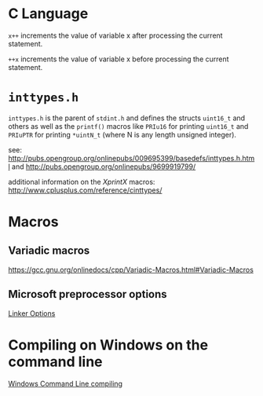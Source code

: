 
# C Language
`x++` increments the value of variable x after processing the current statement.

`++x` increments the value of variable x before processing the current statement.


# `inttypes.h`

`inttypes.h` is the parent of `stdint.h` and defines the structs `uint16_t` and others as well as the `printf()` macros like `PRIu16` for printing `uint16_t` and `PRIuPTR` for printing `*uintN_t` (where N is any length unsigned integer).

see: <http://pubs.opengroup.org/onlinepubs/009695399/basedefs/inttypes.h.html> and <http://pubs.opengroup.org/onlinepubs/9699919799/>


additional information on the _XprintX_ macros: <http://www.cplusplus.com/reference/cinttypes/>


# Macros

## Variadic macros

<https://gcc.gnu.org/onlinedocs/cpp/Variadic-Macros.html#Variadic-Macros>

## Microsoft preprocessor options


[Linker Options](https://docs.microsoft.com/en-us/cpp/build/reference/linker-options)

# Compiling on Windows on the command line

[Windows Command Line compiling](https://docs.microsoft.com/en-us/cpp/build/walkthrough-compiling-a-native-cpp-program-on-the-command-line)